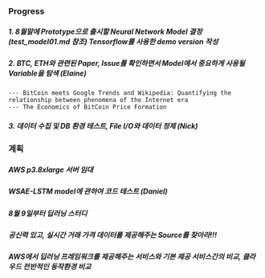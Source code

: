 ### Progress
##### 1. 8월말에 Prototype으로 출시할 Neural Network Model 결정 (test_model01.md 참조) Tensorflow를 사용한 demo version 작성
##### 2. BTC, ETH와 관련된 Paper, Issue를 확인하면서 Model에서 중요하게 사용될 Variable을 탐색 (Elaine)
    --- BitCoin meets Google Trends and Wikipedia: Quantifying the relationship between phenomena of the Internet era
    --- The Economics of BitCoin Price Formation
##### 3. 데이터 수집 및 DB 환경 테스트, File I/O와 데이터 정제 (Nick)


### 계획
##### AWS p3.8xlarge 서버 임대
##### WSAE-LSTM model에 관하여 코드 테스트 (Daniel)
##### 8월 9일부터 딥러닝 스터디
##### 공신력 있고, 실시간 거래 가격 데이터를 제공해주는 Source를 찾아라!!!
##### AWS에서 딥러닝 프레임워크를 제공해주는 서비스와 기본 제공 서비스간의 비교, 클라우드 전반적인 동작환경 비교


